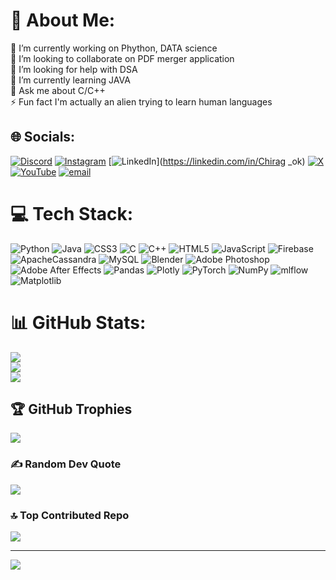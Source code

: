 # 💫 About Me:
🔭 I’m currently working on Phython, DATA science<br>👯 I’m looking to collaborate on PDF merger application<br>🤝 I’m looking for help with DSA<br>🌱 I’m currently learning JAVA<br>💬 Ask me about C/C++<br>⚡ Fun fact I'm actually an alien trying to learn human languages


## 🌐 Socials:
[![Discord](https://img.shields.io/badge/Discord-%237289DA.svg?logo=discord&logoColor=white)](https://discord.gg/https://discord.gg/Wvk4XzdMKb) [![Instagram](https://img.shields.io/badge/Instagram-%23E4405F.svg?logo=Instagram&logoColor=white)](https://instagram.com/chirag_gupta._.1) [![LinkedIn](https://img.shields.io/badge/LinkedIn-%230077B5.svg?logo=linkedin&logoColor=white)](https://linkedin.com/in/Chirag _ok) [![X](https://img.shields.io/badge/X-black.svg?logo=X&logoColor=white)](https://x.com/Chirag_ok) [![YouTube](https://img.shields.io/badge/YouTube-%23FF0000.svg?logo=YouTube&logoColor=white)](https://youtube.com/@Chirag_ok) [![email](https://img.shields.io/badge/Email-D14836?logo=gmail&logoColor=white)](mailto:chirag15470956@gmail.com) 

# 💻 Tech Stack:
![Python](https://img.shields.io/badge/python-3670A0?style=for-the-badge&logo=python&logoColor=ffdd54) ![Java](https://img.shields.io/badge/java-%23ED8B00.svg?style=for-the-badge&logo=openjdk&logoColor=white) ![CSS3](https://img.shields.io/badge/css3-%231572B6.svg?style=for-the-badge&logo=css3&logoColor=white) ![C](https://img.shields.io/badge/c-%2300599C.svg?style=for-the-badge&logo=c&logoColor=white) ![C++](https://img.shields.io/badge/c++-%2300599C.svg?style=for-the-badge&logo=c%2B%2B&logoColor=white) ![HTML5](https://img.shields.io/badge/html5-%23E34F26.svg?style=for-the-badge&logo=html5&logoColor=white) ![JavaScript](https://img.shields.io/badge/javascript-%23323330.svg?style=for-the-badge&logo=javascript&logoColor=%23F7DF1E) ![Firebase](https://img.shields.io/badge/firebase-a08021?style=for-the-badge&logo=firebase&logoColor=ffcd34) ![ApacheCassandra](https://img.shields.io/badge/cassandra-%231287B1.svg?style=for-the-badge&logo=apache-cassandra&logoColor=white) ![MySQL](https://img.shields.io/badge/mysql-4479A1.svg?style=for-the-badge&logo=mysql&logoColor=white) ![Blender](https://img.shields.io/badge/blender-%23F5792A.svg?style=for-the-badge&logo=blender&logoColor=white) ![Adobe Photoshop](https://img.shields.io/badge/adobe%20photoshop-%2331A8FF.svg?style=for-the-badge&logo=adobe%20photoshop&logoColor=white) ![Adobe After Effects](https://img.shields.io/badge/Adobe%20After%20Effects-9999FF.svg?style=for-the-badge&logo=Adobe%20After%20Effects&logoColor=white) ![Pandas](https://img.shields.io/badge/pandas-%23150458.svg?style=for-the-badge&logo=pandas&logoColor=white) ![Plotly](https://img.shields.io/badge/Plotly-%233F4F75.svg?style=for-the-badge&logo=plotly&logoColor=white) ![PyTorch](https://img.shields.io/badge/PyTorch-%23EE4C2C.svg?style=for-the-badge&logo=PyTorch&logoColor=white) ![NumPy](https://img.shields.io/badge/numpy-%23013243.svg?style=for-the-badge&logo=numpy&logoColor=white) ![mlflow](https://img.shields.io/badge/mlflow-%23d9ead3.svg?style=for-the-badge&logo=numpy&logoColor=blue) ![Matplotlib](https://img.shields.io/badge/Matplotlib-%23ffffff.svg?style=for-the-badge&logo=Matplotlib&logoColor=black)
# 📊 GitHub Stats:
![](https://github-readme-stats.vercel.app/api?username=Chirag-gupta7&theme=neon&hide_border=false&include_all_commits=false&count_private=true)<br/>
![](https://nirzak-streak-stats.vercel.app/?user=Chirag-gupta7&theme=neon&hide_border=false)<br/>
![](https://github-readme-stats.vercel.app/api/top-langs/?username=Chirag-gupta7&theme=neon&hide_border=false&include_all_commits=false&count_private=true&layout=compact)

## 🏆 GitHub Trophies
![](https://github-profile-trophy.vercel.app/?username=Chirag-gupta7&theme=radical&no-frame=false&no-bg=false&margin-w=4)

### ✍️ Random Dev Quote
![](https://quotes-github-readme.vercel.app/api?type=vetical&theme=radical)

### 🔝 Top Contributed Repo
![](https://github-contributor-stats.vercel.app/api?username=Chirag-gupta7&limit=5&theme=dark&combine_all_yearly_contributions=true)

---
[![](https://visitcount.itsvg.in/api?id=Chirag-gupta7&icon=0&color=0)](https://visitcount.itsvg.in)

<!-- Proudly created with GPRM ( https://gprm.itsvg.in ) -->
